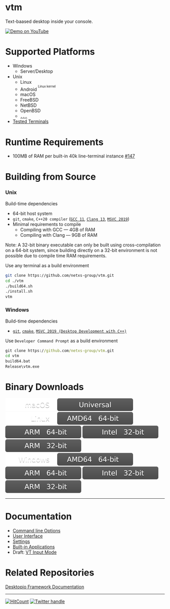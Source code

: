 # vtm

Text-baased desktop inside your console.

<a href="https://www.youtube.com/watch?v=kofkoxGjFWQ">
  <img width="400" alt="Demo on YouTube" src="https://user-images.githubusercontent.com/11535558/146906370-c9705579-1bbb-4e9e-8977-47312f551cc8.gif">
</a>

# Supported Platforms

- Windows
  - Server/Desktop
- Unix
  - Linux
  - Android <sup><sup>Linux kernel</sup></sup>
  - macOS
  - FreeBSD
  - NetBSD
  - OpenBSD
  - [`...`](https://en.wikipedia.org/wiki/POSIX#POSIX-oriented_operating_systems)
- [Tested Terminals](https://github.com/netxs-group/vtm/discussions/72)

# Runtime Requirements

- 100MB of RAM per built-in 40k line-terminal instance [#147](https://github.com/netxs-group/vtm/issues/147)

# Building from Source

### Unix

Build-time dependencies
 - 64-bit host system
 - `git`, `cmake`,  `C++20 compiler` ([`GCC 11`](https://gcc.gnu.org/projects/cxx-status.html), [`Clang 13`](https://clang.llvm.org/cxx_status.html), [`MSVC 2019`](https://visualstudio.microsoft.com/downloads/))
 - Minimal requirements to compile
   - Compiling with GCC — 4GB of RAM
   - Compiling with Clang — 9GB of RAM

Note: A 32-bit binary executable can only be built using cross-compilation on a 64-bit system, since building directly on a 32-bit environment is not possible due to compile time RAM requirements.

Use any terminal as a build environment
```bash
git clone https://github.com/netxs-group/vtm.git
cd ./vtm
./build64.sh
./install.sh
vtm
```

### Windows

Build-time dependencies
 - [`git`](https://git-scm.com/download/win), [`cmake`](https://learn.microsoft.com/en-us/cpp/build/cmake-projects-in-visual-studio?view=msvc-170#installation), [`MSVC 2019 (Desktop Development with C++)`](https://visualstudio.microsoft.com/downloads/)

Use `Developer Command Prompt` as a build environment

```cmd
git clone https://github.com/netxs-group/vtm.git
cd vtm
build64.bat
Release\vtm.exe
```

# Binary Downloads

![](.resources/status/macos.svg)   [![](.resources/status/arch_any.svg)](https://github.com/netxs-group/vtm/releases/latest/download/vtm_macos_any.tar.gz)  
![](.resources/status/linux.svg)   [![](.resources/status/arch_amd64.svg)](https://github.com/netxs-group/vtm/releases/latest/download/vtm_linux_amd64.tar.gz) [![](.resources/status/arch_arm64.svg)](https://github.com/netxs-group/vtm/releases/latest/download/vtm_linux_arm64.tar.gz)   [![](.resources/status/arch_i386.svg)](https://github.com/netxs-group/vtm/releases/latest/download/vtm_linux_i386.tar.gz)   [![](.resources/status/arch_arm32.svg)](https://github.com/netxs-group/vtm/releases/latest/download/vtm_linux_arm32.tar.gz)  
![](.resources/status/windows.svg) [![](.resources/status/arch_amd64.svg)](https://github.com/netxs-group/vtm/releases/latest/download/vtm_windows_amd64.zip)  [![](.resources/status/arch_arm64.svg)](https://github.com/netxs-group/vtm/releases/latest/download/vtm_windows_arm64.tar.gz) [![](.resources/status/arch_i386.svg)](https://github.com/netxs-group/vtm/releases/latest/download/vtm_windows_i386.tar.gz)  [![](.resources/status/arch_arm32.svg)](https://github.com/netxs-group/vtm/releases/latest/download/vtm_windows_arm32.tar.gz)  

---

# Documentation

- [Command line Options](doc/command-line-options.md)
- [User Interface](doc/user-interface.md)
- [Settings](doc/settings.md)
- [Built-in Applications](doc/apps.md)
- Draft: [VT Input Mode](doc/vt-input-mode.md)

# Related Repositories

[Desktopio Framework Documentation](https://github.com/netxs-group/Desktopio-Docs)

---

[![HitCount](https://views.whatilearened.today/views/github/netxs-group/vtm.svg)](https://github.com/netxs-group/vtm) [![Twitter handle][]][twitter badge]

[//]: # (LINKS)
[twitter handle]: https://img.shields.io/twitter/follow/desktopio.svg?style=social&label=Follow
[twitter badge]: https://twitter.com/desktopio
